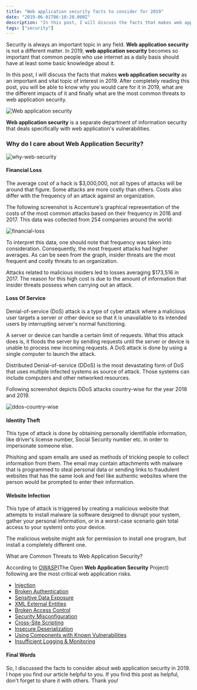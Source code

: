 ```yaml
---
title: "Web application security facts to consider for 2019"
date: "2019-06-01T06:10:20.000Z"
description: "In this post, I will discuss the facts that makes web application security as an important and vital topic of interest in 2019."
tags: ["security"]
---
```


Security is always an important topic in any field. **Web application security** is not a different matter. In 2019, **web application security** becomes so important that common people who use internet as a daily basis should have at least some basic knowledge about it.

In this post, I will discuss the facts that makes **web application security** as an important and vital topic of interest in 2019. After completely reading this post, you will be able to know why you would care for it in 2019, what are the different impacts of it and finally what are the most common threats to web application security.

![Web application security](/posts/web-application-security.jpg "Web application security")

**Web application security** is a separate department of information security that deals specifically with web application's vulnerabilities.


### Why do I care about Web Application Security?

![why-web-security](/posts/why-web-security.jpg "why-web-security")

#### Financial Loss
The average cost of a hack is $3,000,000, not all types of attacks will be around that figure. Some attacks are more costly than others. Costs also differ with the frequency of an attack against an organization.

The following screenshot is Accenture's graphical representation of the costs of the most common attacks based on their frequency in 2016 and 2017. This data was collected from 254 companies around the world:

![financial-loss](https://1.bp.blogspot.com/-DqfYvWzZh9k/XQ29cgQYFYI/AAAAAAAABAg/q12KKUW7804Pxtm1CSwsQ9w2zieWwZD1QCLcBGAs/s1600/financial-loss.png "financial-loss")

To interpret this data, one should note that frequency was taken into consideration. Consequently, the most frequent attacks had higher averages. As can be seen from the graph, insider threats are the most frequent and costly threats to an organization.

Attacks related to malicious insiders led to losses averaging $173,516 in 2017. The reason for this high cost is due to the amount of information that insider threats possess when carrying out an attack.

#### Loss Of Service
Denial-of-service (DoS) attack is a type of cyber attack where a malicious user targets a server or other device so that it is unavailable to its intended users by interrupting server's normal functioning.

A server or device can handle a certain limit of requests. What this attack does is, it floods the server by sending requests until the server or device is unable to process new incoming requests. A DoS attack is done by using a single computer to launch the attack.

Distributed Denial-of-service (DDoS) is the most devastating form of DoS that uses multiple infected systems as source of attack. Those systems can include computers and other networked resources.

Following screenshot depicts DDoS attacks country-wise for the year 2018 and 2019.


![ddos-country-wise](/posts/ddos-country-wise.jpg "ddos-country-wise")

#### Identity Theft
This type of attack is done by obtaining personally identifiable information, like driver's license number, Social Security number etc. in order to impersonate someone else.

Phishing and spam emails are used as methods of tricking people to collect information from them. The email may contain attachments with malware that is programmed to steal personal data or sending links to fraudulent websites that has the same look and feel like authentic websites where the person would be prompted to enter their information. 

#### Website Infection
This type of attack is triggered by creating a malicious website that attempts to install malware (a software designed to disrupt your system, gather your personal information, or in a worst-case scenario gain total access to your system) onto your device.

The malicious website might ask for permission to install one program, but install a completely different one.

What are Common Threats to Web Application Security?

According to [OWASP](https://en.wikipedia.org/wiki/OWASP)(The Open **Web Application Security** Project) following are the most critical web application risks.


- [Injection](https://www.devhelperworld.in/2019/06/sql-injection/)
- [Broken Authentication](https://www.devhelperworld.in/2019/07/broken-authentication/)
- [Sensitive Data Exposure](https://www.devhelperworld.in/2019/07/sensitive-data-exposure/)
- [XML External Entities](https://www.devhelperworld.in/2019/08/xml-external-entity-injection/)
- [Broken Access Control](https://www.devhelperworld.in/2019/06/web-application-security/#)
- [Security Misconfiguration](https://www.devhelperworld.in/2019/08/security-misconfiguration/)
- [Cross-Site Scripting](https://www.devhelperworld.in/2019/07/cross-site-scripting-example/)
- [Insecure Deserialization](https://www.devhelperworld.in/2019/06/web-application-security/#)
- [Using Components with Known Vulnerabilities](https://www.devhelperworld.in/2019/08/components-with-known-vulnerabilities/)
- [Insufficient Logging & Monitoring](https://www.devhelperworld.in/2019/06/web-application-security/#) 

#### Final Words
So, I discussed the facts to consider about web application security in 2019. I hope you find our article helpful to you. If you find this post as helpful, don't forget to share it with others. Thank you!